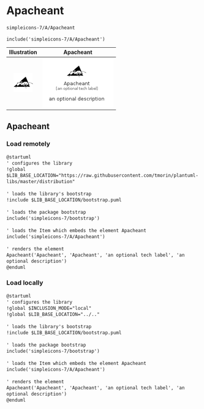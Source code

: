 # Apacheant


```text
simpleicons-7/A/Apacheant
```

```text
include('simpleicons-7/A/Apacheant')
```



| Illustration | Apacheant |
| :---: | :---: |
| ![illustration for Illustration](../../simpleicons-7/A/Apacheant.png) | ![illustration for Apacheant](../../simpleicons-7/A/Apacheant.Local.png) |




## Apacheant

### Load remotely
```plantuml
@startuml
' configures the library
!global $LIB_BASE_LOCATION="https://raw.githubusercontent.com/tmorin/plantuml-libs/master/distribution"

' loads the library's bootstrap
!include $LIB_BASE_LOCATION/bootstrap.puml

' loads the package bootstrap
include('simpleicons-7/bootstrap')

' loads the Item which embeds the element Apacheant
include('simpleicons-7/A/Apacheant')

' renders the element
Apacheant('Apacheant', 'Apacheant', 'an optional tech label', 'an optional description')
@enduml
```

### Load locally
```plantuml
@startuml
' configures the library
!global $INCLUSION_MODE="local"
!global $LIB_BASE_LOCATION="../.."

' loads the library's bootstrap
!include $LIB_BASE_LOCATION/bootstrap.puml

' loads the package bootstrap
include('simpleicons-7/bootstrap')

' loads the Item which embeds the element Apacheant
include('simpleicons-7/A/Apacheant')

' renders the element
Apacheant('Apacheant', 'Apacheant', 'an optional tech label', 'an optional description')
@enduml
```

